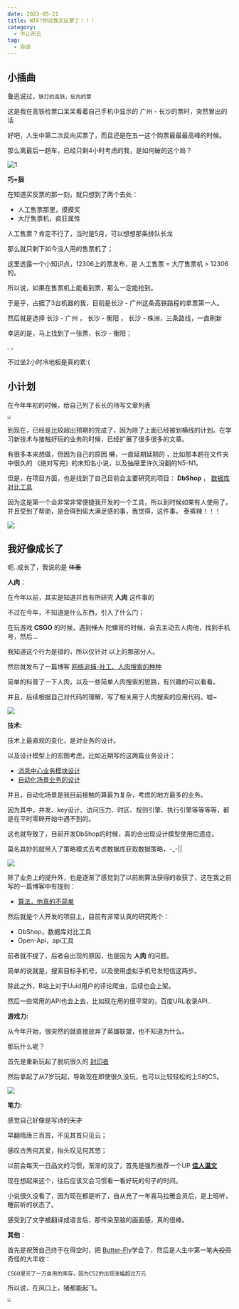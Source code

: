 ```yaml
---
date: 2023-05-21
title: WTF?你说我买反票了！！！
category:
  - 不止所云
tag:
  - 杂谈
---
```

## 小插曲

鲁迅说过，`铁打的高铁，反向的票`

这是我在高铁检票口呆呆看着自己手机中显示的 广州 - 长沙的票时，突然冒出的话

好吧，人生中第二次反向买票了，而且还是在五一这个购票最最最高峰的时候。

那么离最后一趟车，已经只剩4小时考虑的我，是如何破的这个局？

![1](https://leyunone-img.oss-cn-hangzhou.aliyuncs.com/image/emo/2023-05-21/7e44f13f-454e-46f7-b518-8cd748bc2850.gif)

**巧+狠**

在知道买反票的那一刻，就只想到了两个去处：

- 人工售票那里，摸摸奖
- 大厅售票机，疯狂属性

人工售票？肯定不行了，当时是5月，可以想想那条排队长龙

那么就只剩下如今没人用的售票机了；

这里透露一个小知识点，12306上的票发布，是 人工售票 = 大厅售票机 >  12306的。

所以说，如果在售票机上能看到票，那么一定能抢到。

于是乎，占据了3台机器的我，目前是长沙 - 广州这条高铁路程的拿票第一人。

然后就是选择 长沙 - 广州 ， 长沙 - 衡阳 ， 长沙 - 株洲，三条路线，一直刷新

幸运的是，马上找到了一张票，长沙 - 衡阳；

<img src="https://leyunone-img.oss-cn-hangzhou.aliyuncs.com/image/emo/2023-05-21/6ac6a1fb-a696-42c4-86fd-70a12dfa6b16.jpg" style="zoom:25%;" />

<img src="https://leyunone-img.oss-cn-hangzhou.aliyuncs.com/image/2023-05-21/0b88688f-c9f3-4829-affd-5844f9475cc1.png" style="zoom:33%;" />

不过坐2小时冷地板是真的累:(

## 小计划

在今年年初的时候，给自己列了长长的待写文章列表

<img src="https://leyunone-img.oss-cn-hangzhou.aliyuncs.com/image/2023-05-21/5145f27e-974a-4113-b7e9-9108bb207b31.png" style="zoom: 50%;" />

到现在，已经是比较超出预期的完成了，因为除了上面已经被划横线的计划。在学习新技术与接触好玩的业务的时候，已经扩展了很多很多的文章。

有很多本来想做，但因为自己的原因 ~~懒~~，一直延期延期的 ，比如那本趟在文件夹中很久的 《绝对写完》的未知名小说，以及抽屉里许久没翻的N5-N1。

但是，在项目方面，也是找到了自己目前会主要研究的项目： **DbShop** ， [数据库对比工具](https://leyunone.com/development-diary/dbshop/dbshop-1.html)

因为这是第一个会非常非常便捷我开发的一个工具，所以到时候如果有人使用了，并且受到了帮助，是会得到偌大满足感的事，我觉得，这件事， 泰裤辣！！！

![](https://leyunone-img.oss-cn-hangzhou.aliyuncs.com/image/emo/2023-05-21/893a3a23-23ed-4def-8300-edd7150e7120.jpg)

## 我好像成长了

呃..成长了，我说的是 ~~体重~~ 

**人肉**：

在今年以前，其实是知道并且有所研究 **人肉** 这件事的

不过在今年，不知道是什么东西，引入了什么门；

在玩游戏 **CSGO** 的时候，遇到~~怪人~~ 陀螺哥的时候，会去主动去人肉他，找到手机号，然后...

我知道这个行为是错的，所以仅针对 以上的那部分人。

然后就发布了一篇博客 [网络追捕-社工、人肉搜索的种种](https://leyunone.com/talkabout/rambling-diary/cyber-manhunt.html)

简单的科普了一下人肉，以及一些简单人肉搜索的思路，有兴趣的可以看看。

并且，后续根据自己对代码的理解，写了相关用于人肉搜索的应用代码，嘘~

![](https://leyunone-img.oss-cn-hangzhou.aliyuncs.com/image/emo/2023-04-23/61924685-ad34-4163-a2bf-96d183019976.jpg)

**技术:**

技术上最直观的变化，是对业务的设计。

以及设计模型上的宏图考虑，比如近期写的这两篇业务设计：

- [消息中心业务模块设计](https://leyunone.com/unidentified-business/message-center-design.html)
- [自动化场景业务的设计](https://leyunone.com/unidentified-business/auto-scenes.html#%E5%8A%A8%E4%BD%9C)

并且，自动化场景是我目前接触的算最为复杂，考虑的地方最多的业务。

因为其中，并发、key设计、访问压力、时区、规则引擎、执行引擎等等等等，都是在平时零碎开始中遇不到的。

这也就导致了，目前开发DbShop的时候，真的会出现设计模型使用后遗症。

莫名其妙的就带入了策略模式去考虑数据库获取数据策略，-_-||

![](https://leyunone-img.oss-cn-hangzhou.aliyuncs.com/image/emo/2023-05-21/bdcd88d4-3354-4d3f-8c6b-4985cdec0dee.gif)

除了业务上的提升外，也是逐渐了感觉到了以前刷算法获得的收获了，这在我之前写的一篇博客中有提到：

- [算法，他真的不简单](https://leyunone.com/algorithm/abouot-algorithm1.html)

然后就是个人开发的项目上，目前有非常认真的研究两个：

- DbShop，数据库对比工具
- Open-Api，api工具

前者就不提了，后者会出现的原因，也是因为 **人肉** 的问题。

简单的说就是，搜索目标手机号，以及使用虚拟手机号发短信这两步。

除此之外，B站上对于Uuid用户的评论爬虫，后续也会上架。

然后一些常用的API也会上去，比如现在用的很平常的，百度URL收录API..

**游戏力:**

从今年开始，很突然的就直接放弃了英雄联盟，也不知道为什么。

那玩什么呢？

首先是重新玩起了脱坑很久的 [封印者](https://cls.tiancity.com/homepage/v1/index.html)

然后拿起了从7岁玩起，导致现在即使很久没玩，也可以比较轻松的上S的CS。

![](https://leyunone-img.oss-cn-hangzhou.aliyuncs.com/image/emo/2023-04-23/3707b310-1788-4545-90d8-bd97a8af4957.gif)

**笔力:**

感觉自己好像是写诗的~~天才~~

早翻隋唐三百首，不见其首只见云；

感叹古秀何其爱，抬头叹见何其悠；

以前会每天一日品文的习惯，渐渐的没了，首先是强烈推荐一个UP [**佳人温文**](https://space.bilibili.com/179444595?spm_id_from=333.337.0.0)

现在想起来这个，往后应该又会习惯看一看好玩的句子的时间。

小说很久没看了，因为现在都是听了，自从充了一年喜马拉雅会员后，是上班听，睡前听的状态了。

感受到了文字被翻译成语言后，那传染至脑的画面感，真的很棒。

**其他**：

首先是祝贺自己终于在得空时，把 [Butter-Fly](https://www.bilibili.com/video/BV1ey4y1t7cy/?spm_id_from=333.337.search-card.all.click)学会了，然后是人生中第一笔~~大投资~~ 奇怪的大丰收：

`CSGO里买了一万自用的库存，因为CS2的出现涨幅超过万元` 

所以说，在风口上，猪都能起飞。

<img src="https://leyunone-img.oss-cn-hangzhou.aliyuncs.com/image/emo/2023-05-21/dee4ef76-8feb-420f-a850-d9597faea90c.jpg" style="zoom: 50%;" />



